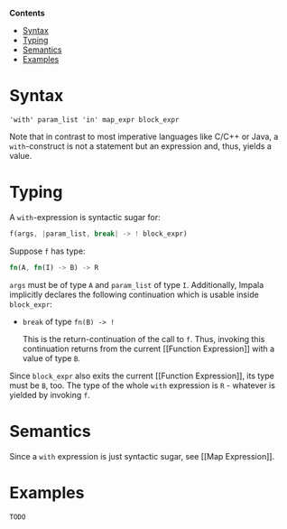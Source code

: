 <!-- START doctoc generated TOC please keep comment here to allow auto update -->
<!-- DON'T EDIT THIS SECTION, INSTEAD RE-RUN doctoc TO UPDATE -->
**Contents**

- [Syntax](#syntax)
- [Typing](#typing)
- [Semantics](#semantics)
- [Examples](#examples)

<!-- END doctoc generated TOC please keep comment here to allow auto update -->

# Syntax

```
'with' param_list 'in' map_expr block_expr
```

Note that in contrast to most imperative languages like C/C++ or Java, a ```with```-construct is not a statement but an expression and, thus, yields a value.

# Typing

A ```with```-expression is syntactic sugar for:
```rust
f(args, |param_list, break| -> ! block_expr)
```

Suppose ```f``` has type:
```rust
fn(A, fn(I) -> B) -> R
```
```args``` must be of type ```A``` and ```param_list``` of type ```I```.
Additionally, Impala implicitly declares the following continuation which is usable inside ```block_expr```:

* ```break``` of type ```fn(B) -> !```

   This is the return-continuation of the call to ```f```.
   Thus, invoking this continuation returns from the current [[Function Expression]] with a value of type ```B```.

Since ```block_expr``` also exits the current [[Function Expression]],  its type must be ```B```, too.
The type of the whole ```with``` expression is ```R``` - whatever is yielded by invoking ```f```.

# Semantics

Since a ```with``` expression is just syntactic sugar, see [[Map Expression]].

# Examples

```rust
TODO
```
